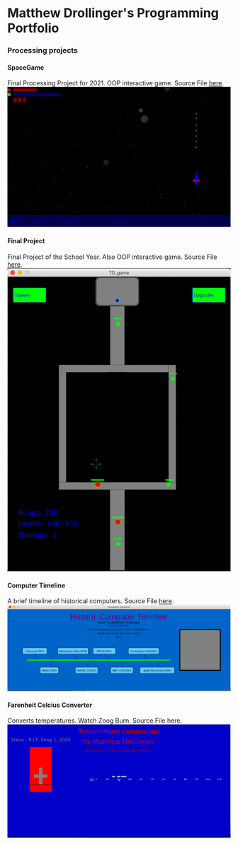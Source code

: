 
# Matthew Drollinger's Programming Portfolio

### Processing projects

#### SpaceGame
Final Processing Project for 2021. OOP interactive game. Source File [here](https://github.com/Maskie1/Coding-2-Portfolio/tree/gh-pages/src/spaceGame).
![Screenshot of Space Game](https://github.com/Maskie1/Coding-2-Portfolio/blob/gh-pages/images/SpaceGame.png?raw=true)
#### Final Project
Final Project of the School Year. Also OOP interactive game. Source File [here](https://github.com/Maskie1/Coding-2-Portfolio/tree/gh-pages/TD_game).
![](https://github.com/Maskie1/Coding-2-Portfolio/blob/gh-pages/images/FinalProject.png)
#### Computer Timeline
A brief timeline of historical computers. Source File [here](https://github.com/Maskie1/Coding-2-Portfolio/tree/gh-pages/src/computer_timeline).
![](https://github.com/Maskie1/Coding-2-Portfolio/blob/gh-pages/images/ComputerTimeline.png)
#### Farenheit Celcius Converter
Converts temperatures. Watch Zoog Burn. Source File here.
![](https://github.com/Maskie1/Coding-2-Portfolio/blob/gh-pages/images/Temperature.png)
